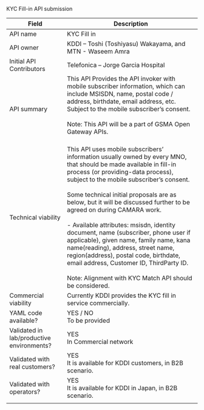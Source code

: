 KYC Fill-in API submission

| **Field** | Description |
| ---- | ----- |
| API name | KYC Fill in |
| API owner | KDDI – Toshi (Toshiyasu) Wakayama, and MTN - Waseem Amra |
| Initial API Contributors | Telefonica – Jorge Garcia Hospital | 
| API summary | This API Provides the API invoker with mobile subscriber information, which can include MSISDN, name, postal code / address, birthdate, email address, etc.  Subject to the mobile subscriber’s consent. <br><br> Note: This API will be a part of GSMA Open Gateway APIs. <br><br> |
| Technical viability | This API uses mobile subscribers’ information usually owned by every MNO, that should be made available in fill-in process (or providing-data process), subject to the mobile subscriber’s consent. <br> <br> Some technical initial proposals are as below, but it will be discussed further to be agreed on during CAMARA work. <br><br> - Available attributes: msisdn, identity document, name (subscriber, phone user if applicable), given name, family name, kana name(reading), address, street name, region(address), postal code, birthdate, email address, Customer ID, ThirdParty ID. <br><br> Note: Alignment with KYC Match API should be considered. |
| Commercial viability | Currently KDDI provides the KYC fill in service commercially.|
| YAML code available? | YES / NO <br> To be provided |
| Validated in lab/productive environments? | YES <br> In Commercial network |
| Validated with real customers? | YES <br> It is available for KDDI customers, in B2B scenario. |
| Validated with operators? | YES <br> It is available for KDDI in Japan, in B2B scenario. |
| | |
